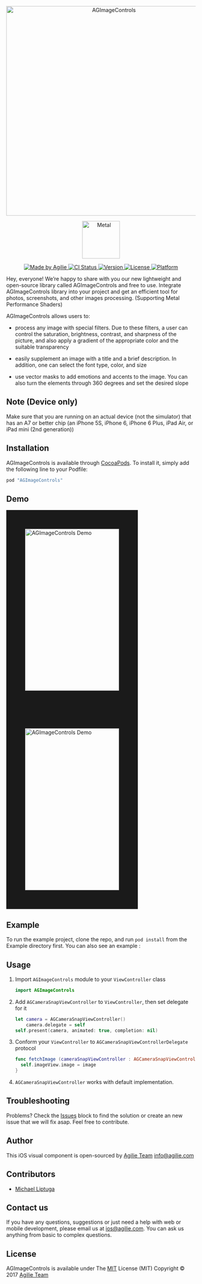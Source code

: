<p align="center">
<img src="https://user-images.githubusercontent.com/4165054/28629674-c7a917aa-7230-11e7-94c6-4e76ffa2b032.png" alt="AGImageControls" title="AGImageControls" width="557"/>
</p>

<p align="center">
<img src="http://weekly.ascii.jp/elem/000/000/261/261806/Macp11_Metal_1200x.jpg" alt="Metal" title="Metal" width="100"/>
</p>

<p>

</p>

<p align="center">

<a href="https://www.agilie.com?utm_source=github&utm_medium=referral&utm_campaign=Git_Swift&utm_term=AGImageControls">
<img src="https://img.shields.io/badge/Made%20by-Agilie-green.svg?style=flat" alt="Made by Agilie">
</a>

<a href="https://travis-ci.org/liptugamichael@gmail.com/AGImageControls">
<img src="http://img.shields.io/travis/agilie/AGImageControls.svg?style=flat" alt="CI Status">
</a>

<a href="http://cocoapods.org/pods/AGImageControls">
<img src="https://img.shields.io/cocoapods/v/AGImageControls.svg?style=flat" alt="Version">
</a>

<a href="http://cocoapods.org/pods/AGImageControls">
<img src="https://img.shields.io/cocoapods/l/AGImageControls.svg?style=flat" alt="License">
</a>

<a href="http://cocoapods.org/pods/AGImageControls">
<img src="https://img.shields.io/cocoapods/p/AGImageControls.svg?style=flat" alt="Platform">
</a>

</p>

Hey, everyone!
We’re happy to share with you our new lightweight and open-source library called AGImageControls and free to use. 
Integrate AGImageControls library into your project and get an efficient tool for photos, screenshots, and other images processing. (Supporting Metal Performance Shaders)

AGImageControls allows users to:

- process any image with special filters. Due to these filters, a user can control the saturation, brightness, contrast, and sharpness of the picture, and also apply a gradient of the appropriate color and the suitable transparency

- easily supplement an image with a title and a brief description. In addition, one can select the font type, color, and size

- use vector masks to add emotions and accents to the image. You can also turn the elements through 360 degrees and set the desired slope

## Note (Device only)

Make sure that you are running on an actual device (not the simulator) that has an A7 or better chip (an iPhone 5S, iPhone 6, iPhone 6 Plus, iPad Air, or iPad mini (2nd generation))

## Installation

AGImageControls is available through [CocoaPods](http://cocoapods.org). To install
it, simply add the following line to your Podfile:

```ruby
pod "AGImageControls"
```

## Demo

<img src="https://user-images.githubusercontent.com/4165054/28632257-9be44f24-7238-11e7-95da-1e65d40dad25.gif" alt="AGImageControls Demo" height="430" width="250" border ="50"> <img src="https://user-images.githubusercontent.com/4165054/28632626-eceb39b8-7239-11e7-8fd0-2c49aac29ac1.gif" alt="AGImageControls Demo" height="430" width="250" border ="50">

## Example

To run the example project, clone the repo, and run `pod install` from the Example directory first.
You can also see an example :

## Usage

1. Import `AGImageControls` module to your `ViewController` class

   ```swift
   import AGImageControls
   ```

2. Add `AGCameraSnapViewController` to `ViewController`, then set delegate for it

   ```swift
   let camera = AGCameraSnapViewController()
       camera.delegate = self
   self.present(camera, animated: true, completion: nil)
   ```

3. Conform your `ViewController` to `AGCameraSnapViewControllerDelegate` protocol
    
   ```swift
   func fetchImage (cameraSnapViewController : AGCameraSnapViewController, image : UIImage) {
     self.imageView.image = image
   }
   ```

4. `AGCameraSnapViewController` works with default implementation.


## Troubleshooting
Problems? Check the [Issues](https://github.com/agilie/AGImageControls/issues) block
to find the solution or create an new issue that we will fix asap. Feel free to contribute.

## Author

This iOS visual component is open-sourced by [Agilie Team](https://www.agilie.com?utm_source=github&utm_medium=referral&utm_campaign=Git_Swift&utm_term=AGImageControls) <info@agilie.com>

## Contributors
- [Michael Liptuga](https://github.com/Liptuga-Michael)

## Contact us
If you have any questions, suggestions or just need a help with web or mobile development, please email us at
<ios@agilie.com>. You can ask us anything from basic to complex questions.

## License

AGImageControls is available under
The [MIT](LICENSE.md) License (MIT) Copyright © 2017 [Agilie Team](https://www.agilie.com?utm_source=github&utm_medium=referral&utm_campaign=Git_Swift&utm_term=AGImageControls) 
